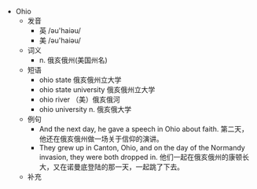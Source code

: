 - Ohio
  - 发音
    - 英 /əu'haiəu/
    - 美 /əu'haiəu/
  - 词义
    - n. 俄亥俄州(美国州名)
  - 短语
    - ohio state 俄亥俄州立大学
    - ohio state university 俄亥俄州立大学
    - ohio river （美）俄亥俄河
    - ohio university n. 俄亥俄大学
  - 例句
    - And the next day, he gave a speech in Ohio about faith. 第二天，他还在俄亥俄州做一场关于信仰的演讲。
    - They grew up in Canton, Ohio, and on the day of the Normandy invasion, they were both dropped in. 他们一起在俄亥俄州的康顿长大，又在诺曼底登陆的那一天，一起跳了下去。
  - 补充